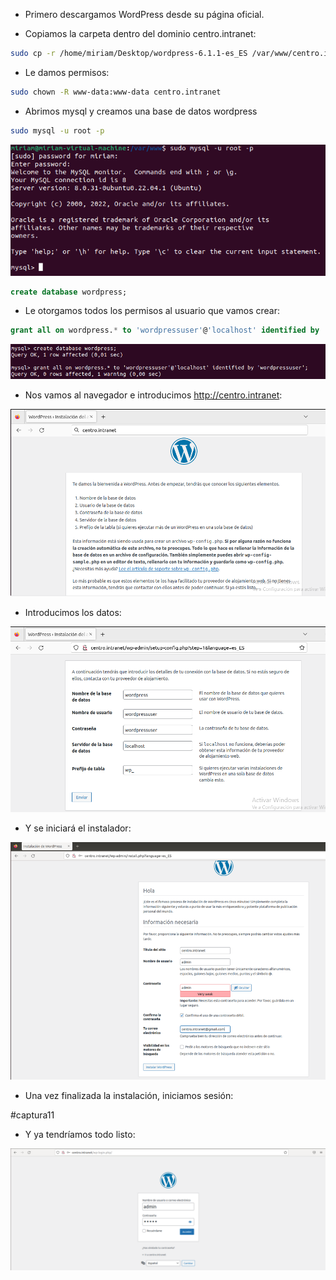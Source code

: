 - Primero descargamos WordPress desde su página oficial.

- Copiamos la carpeta dentro del dominio centro.intranet:

```bash
sudo cp -r /home/miriam/Desktop/wordpress-6.1.1-es_ES /var/www/centro.intranet/
```

- Le damos permisos:

```bash
sudo chown -R www-data:www-data centro.intranet
```

- Abrimos mysql y creamos una base de datos wordpress

```bash
sudo mysql -u root -p
```

![image](/imagenes/6.png)

```sql
create database wordpress;
```

- Le otorgamos todos los permisos al usuario que vamos crear:

```sql
grant all on wordpress.* to 'wordpressuser'@'localhost' identified by 'wordpressuser';
```

![image](/imagenes/7.png)

- Nos vamos al navegador e introducimos http://centro.intranet:

![image](/imagenes/8.png)

- Introducimos los datos:

![image](/imagenes/9.png)

- Y se iniciará el instalador:

![image](/imagenes/10.png)

- Una vez finalizada la instalación, iniciamos sesión:

#captura11

- Y ya tendríamos todo listo:

![image](/imagenes/11.png)

